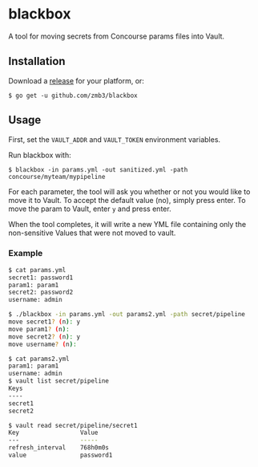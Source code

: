 # blackbox

A tool for moving secrets from Concourse params files into Vault.

## Installation

Download a [release](https://github.com/zmb3/blackbox/releases) for your platform, or:

```
$ go get -u github.com/zmb3/blackbox
```

## Usage

First, set the `VAULT_ADDR` and `VAULT_TOKEN` environment variables.

Run blackbox with:

```
$ blackbox -in params.yml -out sanitized.yml -path concourse/myteam/mypipeline
```

For each parameter, the tool will ask you whether or not you would like to move it
to Vault.  To accept the default value (no), simply press enter.  To move the param
to Vault, enter `y` and press enter.

When the tool completes, it will write a new YML file containing only the non-sensitive
Values that were not moved to vault.

### Example

```sh
$ cat params.yml
secret1: password1
param1: param1
secret2: password2
username: admin

$ ./blackbox -in params.yml -out params2.yml -path secret/pipeline
move secret1? (n): y
move param1? (n):
move secret2? (n): y
move username? (n):

$ cat params2.yml
param1: param1
username: admin
$ vault list secret/pipeline
Keys
----
secret1
secret2

$ vault read secret/pipeline/secret1
Key             	Value
---             	-----
refresh_interval	768h0m0s
value           	password1
```
